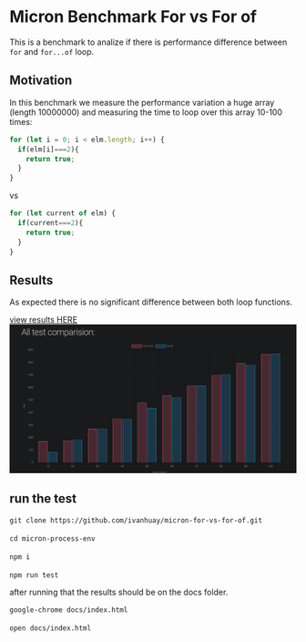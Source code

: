 # Micron Benchmark For vs For of
This is a benchmark to analize if there is  performance difference between `for` and `for...of` loop.

## Motivation
In this benchmark we measure the performance variation a huge array (length 10000000) and measuring the time to loop over this array 10-100 times:

```javascript
for (let i = 0; i < elm.length; i++) {
  if(elm[i]===2){
    return true;
  }
}
```
vs
```javascript
for (let current of elm) {
  if(current===2){
    return true;
  }
}
```

## Results

As expected there is no significant difference between both loop functions.

[view results HERE](https://ivanhuay.github.io/micron-for-vs-for-of/)
![Alt image](./img/test.png)

## run the test

```
git clone https://github.com/ivanhuay/micron-for-vs-for-of.git

cd micron-process-env

npm i

npm run test
```

after running that the results should be on the docs folder.

```
google-chrome docs/index.html

open docs/index.html
```

